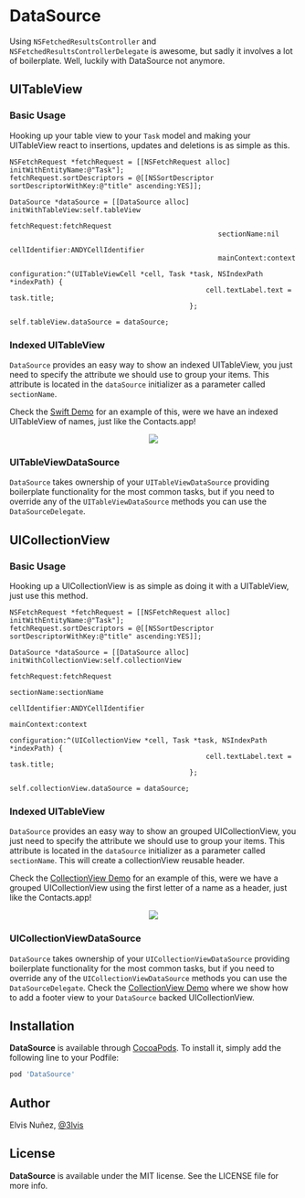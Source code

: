 # DataSource

Using `NSFetchedResultsController` and `NSFetchedResultsControllerDelegate` is awesome, but sadly it involves a lot of boilerplate. Well, luckily with DataSource not anymore.

## UITableView

### Basic Usage

Hooking up your table view to your `Task` model and making your UITableView react to insertions, updates and deletions is as simple as this.

``` objc
NSFetchRequest *fetchRequest = [[NSFetchRequest alloc] initWithEntityName:@"Task"];
fetchRequest.sortDescriptors = @[[NSSortDescriptor sortDescriptorWithKey:@"title" ascending:YES]];

DataSource *dataSource = [[DataSource alloc] initWithTableView:self.tableView
                                                  fetchRequest:fetchRequest
                                                   sectionName:nil
                                                cellIdentifier:ANDYCellIdentifier
                                                   mainContext:context
                                                 configuration:^(UITableViewCell *cell, Task *task, NSIndexPath *indexPath) {
                                                cell.textLabel.text = task.title;
                                            };

self.tableView.dataSource = dataSource;
```

### Indexed UITableView

`DataSource` provides an easy way to show an indexed UITableView, you just need to specify the attribute we should use to group your items. This attribute is located in the `dataSource` initializer as a parameter called `sectionName`.

Check the [Swift Demo](https://github.com/3lvis/DataSource/tree/master/Demos/TableView) for an example of this, were we have an indexed UITableView of names, just like the Contacts.app!

<p align="center">
  <img src="https://raw.githubusercontent.com/3lvis/DataSource/master/GitHub/table.gif" />
</p>

### UITableViewDataSource

`DataSource` takes ownership of your `UITableViewDataSource` providing boilerplate functionality for the most common tasks, but if you need to override any of the `UITableViewDataSource` methods you can use the `DataSourceDelegate`.

## UICollectionView

### Basic Usage

Hooking up a UICollectionView is as simple as doing it with a UITableView, just use this method.

``` objc
NSFetchRequest *fetchRequest = [[NSFetchRequest alloc] initWithEntityName:@"Task"];
fetchRequest.sortDescriptors = @[[NSSortDescriptor sortDescriptorWithKey:@"title" ascending:YES]];

DataSource *dataSource = [[DataSource alloc] initWithCollectionView:self.collectionView
                                                       fetchRequest:fetchRequest
                                                        sectionName:sectionName
                                                     cellIdentifier:ANDYCellIdentifier
                                                        mainContext:context
                                                      configuration:^(UICollectionView *cell, Task *task, NSIndexPath *indexPath) {
                                                cell.textLabel.text = task.title;
                                            };

self.collectionView.dataSource = dataSource;
```

### Indexed UITableView

`DataSource` provides an easy way to show an grouped UICollectionView, you just need to specify the attribute we should use to group your items. This attribute is located in the `dataSource` initializer as a parameter called `sectionName`. This will create a collectionView reusable header.

Check the [CollectionView Demo](https://github.com/3lvis/DataSource/tree/master/Demos/CollectionView) for an example of this, were we have a grouped UICollectionView using the first letter of a name as a header, just like the Contacts.app!

<p align="center">
  <img src="https://raw.githubusercontent.com/3lvis/DataSource/master/GitHub/collection.gif" />
</p>

### UICollectionViewDataSource

`DataSource` takes ownership of your `UICollectionViewDataSource` providing boilerplate functionality for the most common tasks, but if you need to override any of the `UICollectionViewDataSource` methods you can use the `DataSourceDelegate`. Check the [CollectionView Demo](https://github.com/3lvis/DataSource/tree/master/Demos/CollectionView) where we show how to add a footer view to your `DataSource` backed UICollectionView.

## Installation

**DataSource** is available through [CocoaPods](http://cocoapods.org). To install
it, simply add the following line to your Podfile:

```ruby
pod 'DataSource'
```

## Author

Elvis Nuñez, [@3lvis](https://twitter.com/3lvis)

## License

**DataSource** is available under the MIT license. See the LICENSE file for more info.
